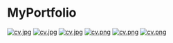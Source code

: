 # MyPortfolio
[![cv.jpg](https://i.postimg.cc/4dsmkq33/cv.jpg)](https://postimg.cc/zL2JTdKm)
[![cv.jpg](https://i.postimg.cc/FKDg6y9w/cv.jpg)](https://postimg.cc/McfQMjfY)
[![cv.jpg](https://i.postimg.cc/DZSjdjqx/cv.jpg)](https://postimg.cc/sQR43JHW)
[![cv.png](https://i.postimg.cc/jqNvxJvn/cv.png)](https://postimg.cc/Lh9jv5cm)
[![cv.png](https://i.postimg.cc/6Qv4rC8d/cv.png)](https://postimg.cc/2qC5mbF6)
[![cv.png](https://i.postimg.cc/ZqbKR3rb/cv.png)](https://postimg.cc/BjzG7jYk)
